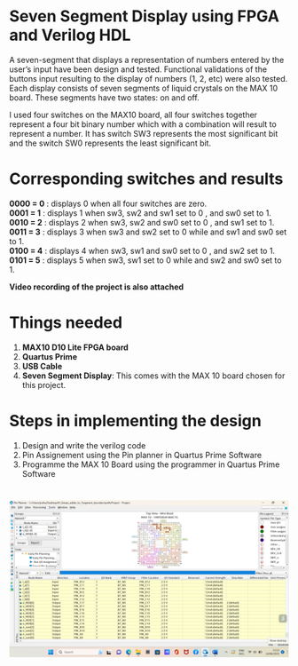 # Seven Segment Display using FPGA and Verilog HDL
A seven-segment that displays a representation of numbers entered by the user’s input have been design and tested. Functional validations of the buttons input resulting to the display of numbers (1, 2, etc) were also tested. Each display consists of seven segments of liquid crystals on the MAX 10 board. These segments have two states: on and off. 

I used four switches on the MAX10 board, all four switches together represent a four bit binary number which with a combination will result to represent a number. It has switch SW3 represents the most significant bit and the switch SW0 represents the least significant bit. 

# Corresponding switches and results
**0000 = 0** : displays 0 when all four switches are zero. <br>
**0001 = 1** : displays 1 when sw3, sw2 and sw1 set to 0 , and sw0 set to 1. <br>
**0010 = 2** : displays 2 when sw3, sw2 and sw0 set to 0 , and sw1 set to 1. <br>
**0011 = 3** : displays 3 when sw3 and sw2 set to 0 while and sw1 and sw0 set to 1. <br>
**0100 = 4** : displays 4 when sw3, sw1 and sw0 set to 0 , and sw2 set to 1. <br>
**0101 = 5** : displays 5 when sw3, sw1 set to 0 while and sw2 and sw0 set to 1. <br>


****Video recording of the project is also attached****

# Things needed 
1. ****MAX10 D10 Lite FPGA board****
2. ****Quartus Prime****
3. ****USB Cable****
4. ****Seven Segment Display****: This comes with the MAX 10 board chosen for this project.

# Steps in implementing the design
1. Design and write the verilog code
2. Pin Assignement using the Pin planner in Quartus Prime Software
3. Programme the MAX 10 Board using the programmer in Quartus Prime Software

# 
![pins](Pins_Assignment.png)
